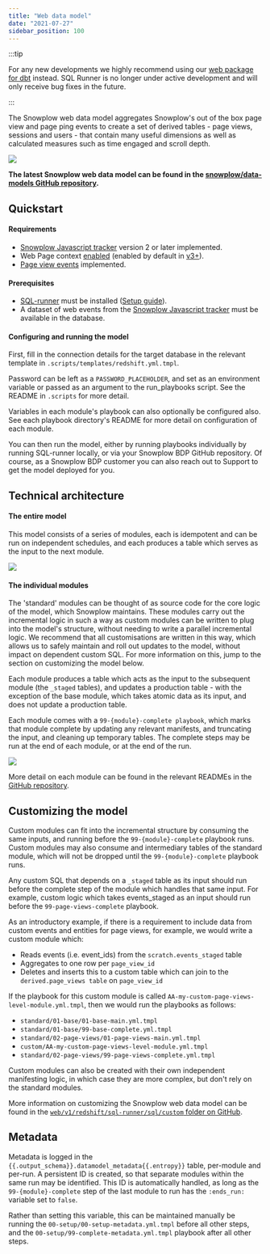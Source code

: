 ```yaml
---
title: "Web data model"
date: "2021-07-27"
sidebar_position: 100
---
```


:::tip

For any new developments we highly recommend using our [web package for dbt](/docs/modeling-your-data/modeling-your-data-with-dbt/dbt-models/dbt-web-data-model/index.md) instead. SQL Runner is no longer under active development and will only receive bug fixes in the future.

:::

The Snowplow web data model aggregates Snowplow's out of the box page view and page ping events to create a set of derived tables - page views, sessions and users - that contain many useful dimensions as well as calculated measures such as time engaged and scroll depth.

![](images/image-3.png)

**The latest Snowplow web data model can be found in the [snowplow/data-models GitHub repository](https://github.com/snowplow/data-models/tree/master).**

## Quickstart

#### Requirements

- [Snowplow Javascript tracker](/docs/collecting-data/collecting-from-own-applications/javascript-trackers/index.md) version 2 or later implemented.
- Web Page context [enabled](/docs/collecting-data/collecting-from-own-applications/javascript-trackers/javascript-tracker/javascript-tracker-v2/tracker-setup/initializing-a-tracker-2/index.md#webpage-context) (enabled by default in [v3+](/docs/collecting-data/collecting-from-own-applications/javascript-trackers/javascript-tracker/javascript-tracker-v3/tracker-setup/initialization-options/index.md#webpage-context)).
- [Page view events](/docs/collecting-data/collecting-from-own-applications/javascript-trackers/javascript-tracker/javascript-tracker-v3/tracking-events/index.md#page-views) implemented.

#### Prerequisites

- [SQL-runner](https://github.com/snowplow/sql-runner) must be installed ([Setup guide](/docs/modeling-your-data/modeling-your-data-with-sql-runner/index.md)).
- A dataset of web events from the [Snowplow Javascript tracker](/docs/collecting-data/collecting-from-own-applications/javascript-trackers/index.md) must be available in the database.

#### Configuring and running the model

First, fill in the connection details for the target database in the relevant template in `.scripts/templates/redshift.yml.tmpl`.

Password can be left as a `PASSWORD_PLACEHOLDER`, and set as an environment variable or passed as an argument to the run_playbooks script. See the README in `.scripts` for more detail.

Variables in each module's playbook can also optionally be configured also. See each playbook directory's README for more detail on configuration of each module.

You can then run the model, either by running playbooks individually by running SQL-runner locally, or via your Snowplow BDP GitHub repository. Of course, as a Snowplow BDP customer you can also reach out to Support to get the model deployed for you.

## Technical architecture

#### The entire model

This model consists of a series of modules, each is idempotent and can be run on independent schedules, and each produces a table which serves as the input to the next module.

![](images/web_full_model_structure.jpg)

#### The individual modules

The 'standard' modules can be thought of as source code for the core logic of the model, which Snowplow maintains. These modules carry out the incremental logic in such a way as custom modules can be written to plug into the model's structure, without needing to write a parallel incremental logic. We recommend that all customisations are written in this way, which allows us to safely maintain and roll out updates to the model, without impact on dependent custom SQL. For more information on this, jump to the section on customizing the model below.

Each module produces a table which acts as the input to the subsequent module (the `_staged` tables), and updates a production table - with the exception of the base module, which takes atomic data as its input, and does not update a production table.

Each module comes with a `99-{module}-complete playbook`, which marks that module complete by updating any relevant manifests, and truncating the input, and cleaning up temporary tables. The complete steps may be run at the end of each module, or at the end of the run.

![](images/web_model_module.jpg)

More detail on each module can be found in the relevant READMEs in the [GitHub repository](https://github.com/snowplow/data-models/tree/master).

## Customizing the model

Custom modules can fit into the incremental structure by consuming the same inputs, and running before the `99-{module}-complete` playbook runs. Custom modules may also consume and intermediary tables of the standard module, which will not be dropped until the `99-{module}-complete` playbook runs.

Any custom SQL that depends on a `_staged` table as its input should run before the complete step of the module which handles that same input. For example, custom logic which takes events_staged as an input should run before the `99-page-views-complete` playbook.

As an introductory example, if there is a requirement to include data from custom events and entities for page views, for example, we would write a custom module which:

- Reads events (i.e. event_ids) from the `scratch.events_staged` table
- Aggregates to one row per `page_view_id`
- Deletes and inserts this to a custom table which can join to the `derived.page_views table` on `page_view_id`

If the playbook for this custom module is called `AA-my-custom-page-views-level-module.yml.tmpl`, then we would run the playbooks as follows:

- `standard/01-base/01-base-main.yml.tmpl`
- `standard/01-base/99-base-complete.yml.tmpl`
- `standard/02-page-views/01-page-views-main.yml.tmpl`
- `custom/AA-my-custom-page-views-level-module.yml.tmpl`
- `standard/02-page-views/99-page-views-complete.yml.tmpl`

Custom modules can also be created with their own independent manifesting logic, in which case they are more complex, but don't rely on the standard modules.

More information on customizing the Snowplow web data model can be found in the [`web/v1/redshift/sql-runner/sql/custom` folder on GitHub](https://github.com/snowplow/data-models/).

## Metadata

Metadata is logged in the `{{.output_schema}}.datamodel_metadata{{.entropy}}` table, per-module and per-run. A persistent ID is created, so that separate modules within the same run may be identified. This ID is automatically handled, as long as the `99-{module}-complete` step of the last module to run has the `:ends_run:` variable set to `false`.

Rather than setting this variable, this can be maintained manually be running the `00-setup/00-setup-metadata.yml.tmpl` before all other steps, and the `00-setup/99-complete-metadata.yml.tmpl` playbook after all other steps.

